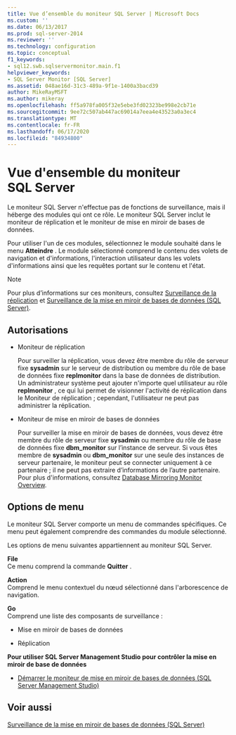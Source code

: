 ```yaml
---
title: Vue d’ensemble du moniteur SQL Server | Microsoft Docs
ms.custom: ''
ms.date: 06/13/2017
ms.prod: sql-server-2014
ms.reviewer: ''
ms.technology: configuration
ms.topic: conceptual
f1_keywords:
- sql12.swb.sqlservermonitor.main.f1
helpviewer_keywords:
- SQL Server Monitor [SQL Server]
ms.assetid: 048ae16d-31c3-489a-9f1e-1400a3bacd39
author: MikeRayMSFT
ms.author: mikeray
ms.openlocfilehash: ff5a978fa005f32e5ebe3fd02323be998e2cb71e
ms.sourcegitcommit: 9ee72c507ab447ac69014a7eea4e43523a0a3ec4
ms.translationtype: MT
ms.contentlocale: fr-FR
ms.lasthandoff: 06/17/2020
ms.locfileid: "84934800"
---
```

# <a name="sql-server-monitor-overview"></a>Vue d'ensemble du moniteur SQL Server
  Le moniteur SQL Server n'effectue pas de fonctions de surveillance, mais il héberge des modules qui ont ce rôle. Le moniteur SQL Server inclut le moniteur de réplication et le moniteur de mise en miroir de bases de données.  
  
 Pour utiliser l'un de ces modules, sélectionnez le module souhaité dans le menu **Atteindre** . Le module sélectionné comprend le contenu des volets de navigation et d'informations, l'interaction utilisateur dans les volets d'informations ainsi que les requêtes portant sur le contenu et l'état.  
  
> [!NOTE]  
>  Pour plus d’informations sur ces moniteurs, consultez [Surveillance de la réplication](../../relational-databases/replication/monitoring-replication.md) et [Surveillance de la mise en miroir de bases de données &#40;SQL Server&#41;](../database-mirroring/database-mirroring-sql-server.md).  
  
## <a name="permissions"></a>Autorisations  
  
-   Moniteur de réplication  
  
     Pour surveiller la réplication, vous devez être membre du rôle de serveur fixe **sysadmin** sur le serveur de distribution ou membre du rôle de base de données fixe **replmonitor** dans la base de données de distribution. Un administrateur système peut ajouter n'importe quel utilisateur au rôle **replmonitor** , ce qui lui permet de visionner l'activité de réplication dans le Moniteur de réplication ; cependant, l'utilisateur ne peut pas administrer la réplication.  
  
-   Moniteur de mise en miroir de bases de données  
  
     Pour surveiller la mise en miroir de bases de données, vous devez être membre du rôle de serveur fixe **sysadmin** ou membre du rôle de base de données fixe **dbm_monitor** sur l’instance de serveur. Si vous êtes membre de **sysadmin** ou **dbm_monitor** sur une seule des instances de serveur partenaire, le moniteur peut se connecter uniquement à ce partenaire ; il ne peut pas extraire d’informations de l’autre partenaire. Pour plus d'informations, consultez [Database Mirroring Monitor Overview](../database-mirroring/database-mirroring-monitor-overview.md).  
  
## <a name="menu-options"></a>Options de menu  
 Le moniteur SQL Server comporte un menu de commandes spécifiques. Ce menu peut également comprendre des commandes du module sélectionné.  
  
 Les options de menu suivantes appartiennent au moniteur SQL Server.  
  
 **File**  
 Ce menu comprend la commande **Quitter** .  
  
 **Action**  
 Comprend le menu contextuel du nœud sélectionné dans l'arborescence de navigation.  
  
 **Go**  
 Comprend une liste des composants de surveillance :  
  
-   Mise en miroir de bases de données  
  
-   Réplication  
  
 **Pour utiliser SQL Server Management Studio pour contrôler la mise en miroir de base de données**  
  
-   [Démarrer le moniteur de mise en miroir de bases de données &#40;SQL Server Management Studio&#41;](../database-mirroring/start-database-mirroring-monitor-sql-server-management-studio.md)  
  
## <a name="see-also"></a>Voir aussi  
 [Surveillance de la mise en miroir de bases de données &#40;SQL Server&#41;](../database-mirroring/database-mirroring-sql-server.md)  
  
  
